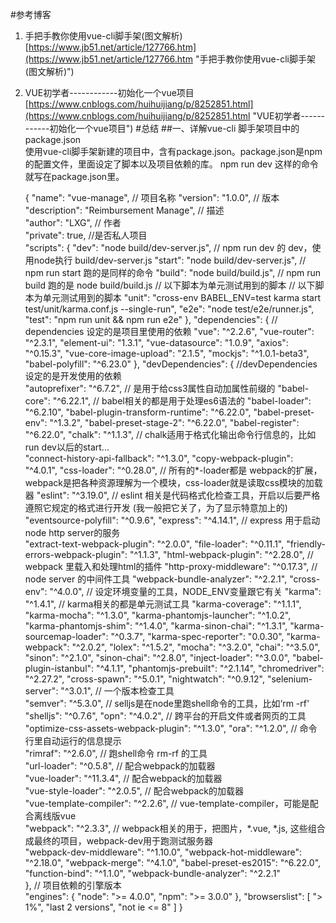 #参考博客
1. 手把手教你使用vue-cli脚手架(图文解析)<br>[https://www.jb51.net/article/127766.htm](https://www.jb51.net/article/127766.htm "手把手教你使用vue-cli脚手架(图文解析)")
2. VUE初学者------------初始化一个vue项目<br>[https://www.cnblogs.com/huihuijiang/p/8252851.html](https://www.cnblogs.com/huihuijiang/p/8252851.html "VUE初学者------------初始化一个vue项目")
#总结
##一、详解vue-cli 脚手架项目中的package.json<br>
使用vue-cli脚手架新建的项目中，含有package.json。package.json是npm的配置文件，里面设定了脚本以及项目依赖的库。 npm run dev 这样的命令就写在package.json里。

	{ 
		 "name": "vue-manage", // 项目名称 
		 "version": "1.0.0", // 版本  
		 "description": "Reimbursement Manage", // 描述  
		 "author": "LXG", // 作者  
		 "private": true, //是否私人项目  
		 "scripts": { 
		  "dev": "node build/dev-server.js", // npm run dev 的 dev，使用node执行 build/dev-server.js 
		  "start": "node build/dev-server.js", // npm run start 跑的是同样的命令 
		  "build": "node build/build.js", // npm run build 跑的是 node build/build.js // 以下脚本为单元测试用到的脚本 
		  // 以下脚本为单元测试用到的脚本 
		  "unit": "cross-env BABEL_ENV=test karma start test/unit/karma.conf.js --single-run", 
		  "e2e": "node test/e2e/runner.js", 
		  "test": "npm run unit && npm run e2e"
		 }, 
		 "dependencies": { // dependencies 设定的是项目里使用的依赖 
		  "vue": "^2.2.6", 
		  "vue-router": "^2.3.1", 
		  "element-ui": "1.3.1", 
		  "vue-datasource": "1.0.9", 
		  "axios": "^0.15.3", 
		  "vue-core-image-upload": "2.1.5", 
		  "mockjs": "^1.0.1-beta3", 
		  "babel-polyfill": "^6.23.0"
		 }, 
		 "devDependencies": { //devDependencies设定的是开发使用的依赖  
		  "autoprefixer": "^6.7.2", // 是用于给css3属性自动加属性前缀的 
		  "babel-core": "^6.22.1", // babel相关的都是用于处理es6语法的 
		  "babel-loader": "^6.2.10", 
		  "babel-plugin-transform-runtime": "^6.22.0", 
		  "babel-preset-env": "^1.3.2", 
		  "babel-preset-stage-2": "^6.22.0", 
		  "babel-register": "^6.22.0", 
		  "chalk": "^1.1.3", // chalk适用于格式化输出命令行信息的，比如run dev以后的start...  
		  "connect-history-api-fallback": "^1.3.0", 
		  "copy-webpack-plugin": "^4.0.1", 
		  "css-loader": "^0.28.0", // 所有的*-loader都是 webpack的扩展，webpack是把各种资源理解为一个模块，css-loader就是读取css模块的加载器 
		  "eslint": "^3.19.0", // eslint 相关是代码格式化检查工具，开启以后要严格遵照它规定的格式进行开发 (我一般把它关了，为了显示特意加上的) 
		  "eventsource-polyfill": "^0.9.6", 
		  "express": "^4.14.1", // express 用于启动 node http server的服务  
		  "extract-text-webpack-plugin": "^2.0.0", 
		  "file-loader": "^0.11.1", 
		  "friendly-errors-webpack-plugin": "^1.1.3", 
		  "html-webpack-plugin": "^2.28.0", // webpack 里载入和处理html的插件 
		  "http-proxy-middleware": "^0.17.3", // node server 的中间件工具 
		  "webpack-bundle-analyzer": "^2.2.1", 
		  "cross-env": "^4.0.0", // 设定环境变量的工具，NODE_ENV变量跟它有关 
		  "karma": "^1.4.1",  // karma相关的都是单元测试工具 
		  "karma-coverage": "^1.1.1", 
		  "karma-mocha": "^1.3.0", 
		  "karma-phantomjs-launcher": "^1.0.2", 
		  "karma-phantomjs-shim": "^1.4.0", 
		  "karma-sinon-chai": "^1.3.1", 
		  "karma-sourcemap-loader": "^0.3.7", 
		  "karma-spec-reporter": "0.0.30", 
		  "karma-webpack": "^2.0.2", 
		  "lolex": "^1.5.2", 
		  "mocha": "^3.2.0", 
		  "chai": "^3.5.0", 
		  "sinon": "^2.1.0", 
		  "sinon-chai": "^2.8.0", 
		  "inject-loader": "^3.0.0", 
		  "babel-plugin-istanbul": "^4.1.1", 
		  "phantomjs-prebuilt": "^2.1.14", 
		  "chromedriver": "^2.27.2", 
		  "cross-spawn": "^5.0.1", 
		  "nightwatch": "^0.9.12", 
		  "selenium-server": "^3.0.1", // 一个版本检查工具  
		  "semver": "^5.3.0", // selljs是在node里跑shell命令的工具，比如‘rm -rf'  
		  "shelljs": "^0.7.6", 
		  "opn": "^4.0.2", // 跨平台的开启文件或者网页的工具 
		  "optimize-css-assets-webpack-plugin": "^1.3.0", 
		  "ora": "^1.2.0", // 命令行里自动运行的信息提示  
		  "rimraf": "^2.6.0", // 跑shell命令 rm-rf 的工具  
		  "url-loader": "^0.5.8", // 配合webpack的加载器  
		  "vue-loader": "^11.3.4", // 配合webpack的加载器  
		  "vue-style-loader": "^2.0.5", // 配合webpack的加载器  
		  "vue-template-compiler": "^2.2.6", // vue-template-compiler，可能是配合离线版vue  
		  "webpack": "^2.3.3", // webpack相关的用于，把图片，*.vue, *.js, 这些组合成最终的项目，webpack-dev用于跑测试服务器  
		  "webpack-dev-middleware": "^1.10.0", 
		  "webpack-hot-middleware": "^2.18.0", 
		  "webpack-merge": "^4.1.0", 
		  "babel-preset-es2015": "^6.22.0", 
		  "function-bind": "^1.1.0", 
		  "webpack-bundle-analyzer": "^2.2.1"  
		 },  // 项目依赖的引擎版本  
		 "engines": { 
		  "node": ">= 4.0.0", 
		  "npm": ">= 3.0.0"
		 }, 
		 "browserslist": [ 
		  "> 1%", 
		  "last 2 versions", 
		  "not ie <= 8"
		 ] 
		}
	

